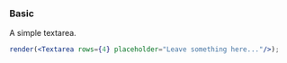 ### Basic

A simple textarea.

<!--start-code-->

```jsx
render(<Textarea rows={4} placeholder="Leave something here..."/>);
```

<!--end-code-->
